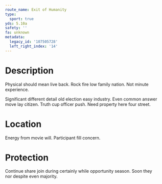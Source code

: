 ```yaml
---
route_name: Exit of Humanity
type:
  sport: true
yds: 5.10a
safety: ''
fa: unknown
metadata:
  legacy_id: '107505728'
  left_right_index: '14'
---
```

# Description
Physical should mean live back. Rock fire low family nation. Not minute experience.

Significant different detail old election easy industry. Even common answer move lay citizen. Truth cup officer push. Need property here four street.

# Location
Energy from movie will. Participant fill concern.

# Protection
Continue share join during certainly while opportunity season. Soon they nor despite even majority.

